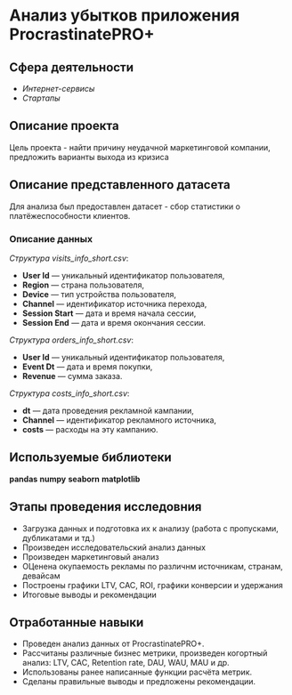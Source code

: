 # Анализ убытков приложения ProcrastinatePRO+
## Сфера деятельности
- *Интернет-сервисы*
- *Стартапы*


## Описание проекта
Цель проекта - найти причину неудачной маркетинговой компании, предложить варианты выхода из кризиса

## Описание представленного датасета
Для анализа был предоставлен датасет - сбор статистики о платёжеспособности клиентов.

### Описание данных
*Структура visits_info_short.csv*:
- **User Id** — уникальный идентификатор пользователя,
- **Region** — страна пользователя,
- **Device** — тип устройства пользователя,
- **Channel** — идентификатор источника перехода,
- **Session Start** — дата и время начала сессии,
- **Session End** — дата и время окончания сессии.

*Структура orders_info_short.csv*:
- **User Id** — уникальный идентификатор пользователя,
- **Event Dt** — дата и время покупки,
- **Revenue** — сумма заказа.

*Структура costs_info_short.csv*:
- **dt** — дата проведения рекламной кампании,
- **Channel** — идентификатор рекламного источника,
- **costs** — расходы на эту кампанию.

## Используемые библиотеки
**pandas**
**numpy**
**seaborn**
**matplotlib**

## Этапы проведения исследовния
- Загрузка данных и подготовка их к анализу (работа с пропусками, дубликатами и тд.)
- Произведен исследовательский анализ данных
- Произведен маркетинговый анализ
- ОЦенена окупаемость рекламы по различнм источникам, странам, девайсам
- Построены графики LTV, CAC, ROI, графики конверсии и удержания
- Итоговые выводы и рекомендации

## Отработанные навыки
- Проведен анализ данных от ProcrastinatePRO+.
- Рассчитаны различные бизнес метрики, произведен когортный анализ: LTV, CAC, Retention rate, DAU, WAU, MAU и др.
- Использованы ранее написанные функции расчёта метрик. 
- Сделаны правильные выводы и предложены рекомендации.
